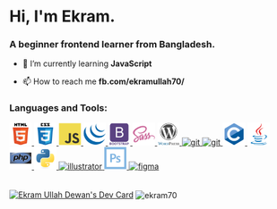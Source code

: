 <h1>Hi, I'm Ekram.</h1>
<h3>A beginner frontend learner from Bangladesh.</h3>

- 🌱 I’m currently learning **JavaScript**

- 📫 How to reach me **fb.com/ekramullah70/**



<h3 align="left">Languages and Tools:</h3>
<a href="https://www.facebook.com/ekramullah70/" target="_blank"> <img src="https://raw.githubusercontent.com/devicons/devicon/master/icons/html5/html5-original-wordmark.svg" alt="html5" width="40" height="40"/> </a>
<a href="https://www.facebook.com/ekramullah70/" target="_blank"> <img src="https://raw.githubusercontent.com/devicons/devicon/master/icons/css3/css3-original-wordmark.svg" alt="css3" width="40" height="40"/> </a>
<a href="https://www.facebook.com/ekramullah70/" target="_blank"> <img src="https://raw.githubusercontent.com/devicons/devicon/master/icons/javascript/javascript-original.svg" alt="javascript" width="40" height="40"/> </a>
<a href="https://www.facebook.com/ekramullah70/" target="_blank"> <img src="https://raw.githubusercontent.com/devicons/devicon/master/icons/jquery/jquery-original.svg" alt="sass" width="40" height="40"/> </a> 
<a href="https://www.facebook.com/ekramullah70/" target="_blank"> <img src="https://raw.githubusercontent.com/devicons/devicon/master/icons/bootstrap/bootstrap-plain-wordmark.svg" alt="bootstrap" width="40" height="40"/> </a>
<a href="https://www.facebook.com/ekramullah70/" target="_blank"> <img src="https://raw.githubusercontent.com/devicons/devicon/master/icons/sass/sass-original.svg" alt="sass" width="40" height="40"/> </a> 
<a href="https://www.facebook.com/ekramullah70/" target="_blank"> <img src="https://raw.githubusercontent.com/devicons/devicon/master/icons/wordpress/wordpress-original.svg" alt="sass" width="40" height="40"/> </a> 
<a href="https://www.facebook.com/ekramullah70/" target="_blank"> <img src="https://www.vectorlogo.zone/logos/git-scm/git-scm-icon.svg" alt="git" width="40" height="40"/> </a>
<a href="https://www.facebook.com/ekramullah70/" target="_blank"> <img src="https://www.vectorlogo.zone/logos/github/github-icon.svg" alt="git" width="40" height="40"/> </a>
<a href="https://www.facebook.com/ekramullah70/" target="_blank"> <img src="https://raw.githubusercontent.com/devicons/devicon/master/icons/c/c-original.svg" alt="c" width="40" height="40"/> </a>
<a href="https://www.facebook.com/ekramullah70/" target="_blank"> <img src="https://raw.githubusercontent.com/devicons/devicon/master/icons/java/java-original.svg" alt="java" width="40" height="40"/> </a>
<a href="https://www.facebook.com/ekramullah70/" target="_blank"> <img src="https://raw.githubusercontent.com/devicons/devicon/master/icons/php/php-original.svg" alt="php" width="40" height="40"/> </a>
<a href="https://www.facebook.com/ekramullah70/" target="_blank"> <img src="https://raw.githubusercontent.com/devicons/devicon/master/icons/python/python-original.svg" alt="python" width="40" height="40"/> </a>
<a href="https://www.facebook.com/ekramullah70/" target="_blank"> <img src="https://www.vectorlogo.zone/logos/adobe_illustrator/adobe_illustrator-icon.svg" alt="illustrator" width="40" height="40"/> </a>
<a href="https://www.facebook.com/ekramullah70/" target="_blank"> <img src="https://raw.githubusercontent.com/devicons/devicon/master/icons/photoshop/photoshop-line.svg" alt="photoshop" width="40" height="40"/> </a>
<a href="https://www.facebook.com/ekramullah70/" target="_blank"> <img src="https://www.vectorlogo.zone/logos/figma/figma-icon.svg" alt="figma" width="40" height="40"/> </a>
<br>
<br>
<br>
<a href="https://app.daily.dev/ekram70"><img src="https://api.daily.dev/devcards/6ed3ba5c4abb4d42a32d8fd226bf9223.png?r=yn5" width="400" alt="Ekram Ullah Dewan's Dev Card"/></a>
<img align="center" src="https://github-readme-stats.vercel.app/api?username=ekram70&show_icons=true&locale=en" alt="ekram70" />
